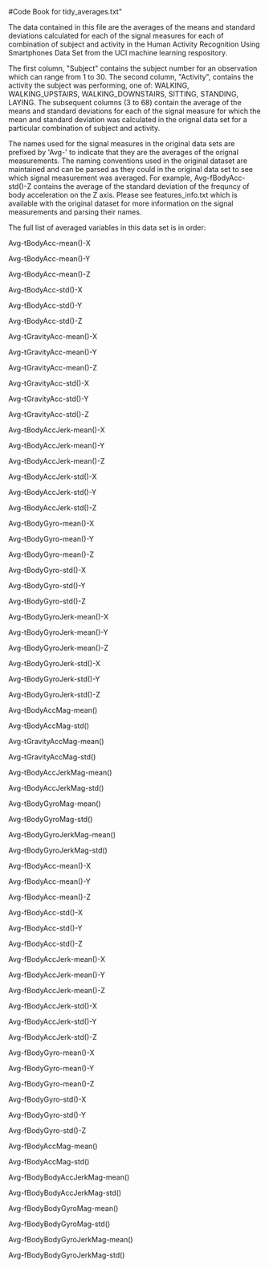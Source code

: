 #Code Book for tidy_averages.txt"

The data contained in this file are the averages of the means and standard deviations calculated for each of the signal measures for each of combination of subject and activity in the Human Activity Recognition Using Smartphones Data Set from the UCI machine learning respository. 

The first column, "Subject" contains the subject number for an observation which can range from 1 to 30. The second column, "Activity", contains the activity the subject was performing, one of: WALKING, WALKING_UPSTAIRS, WALKING_DOWNSTAIRS, SITTING, STANDING, LAYING. The subsequent columns (3 to 68) contain the average of the means and standard deviations for each of the signal measure for which the mean and standard deviation was calculated in the orignal data set for a particular combination of subject and activity. 

The names used for the signal measures in the original data sets are prefixed by 'Avg-' to indicate that they are the averages of the orignal measurements. The naming conventions used in the original dataset are maintained and can be parsed as they could in the original data set to see which signal measurement was averaged. For example, Avg-fBodyAcc-std()-Z contains the average of the standard deviation of the frequncy of body acceleration on the Z axis. Please see features_info.txt which is available with the original dataset for more information on the signal measurements and parsing their names.

The full list of averaged variables in this data set is in order:

Avg-tBodyAcc-mean()-X

Avg-tBodyAcc-mean()-Y

Avg-tBodyAcc-mean()-Z

Avg-tBodyAcc-std()-X

Avg-tBodyAcc-std()-Y

Avg-tBodyAcc-std()-Z

Avg-tGravityAcc-mean()-X

Avg-tGravityAcc-mean()-Y

Avg-tGravityAcc-mean()-Z

Avg-tGravityAcc-std()-X

Avg-tGravityAcc-std()-Y

Avg-tGravityAcc-std()-Z

Avg-tBodyAccJerk-mean()-X

Avg-tBodyAccJerk-mean()-Y

Avg-tBodyAccJerk-mean()-Z

Avg-tBodyAccJerk-std()-X

Avg-tBodyAccJerk-std()-Y

Avg-tBodyAccJerk-std()-Z

Avg-tBodyGyro-mean()-X

Avg-tBodyGyro-mean()-Y

Avg-tBodyGyro-mean()-Z

Avg-tBodyGyro-std()-X

Avg-tBodyGyro-std()-Y

Avg-tBodyGyro-std()-Z

Avg-tBodyGyroJerk-mean()-X

Avg-tBodyGyroJerk-mean()-Y

Avg-tBodyGyroJerk-mean()-Z

Avg-tBodyGyroJerk-std()-X

Avg-tBodyGyroJerk-std()-Y

Avg-tBodyGyroJerk-std()-Z

Avg-tBodyAccMag-mean()

Avg-tBodyAccMag-std()

Avg-tGravityAccMag-mean()

Avg-tGravityAccMag-std()

Avg-tBodyAccJerkMag-mean()

Avg-tBodyAccJerkMag-std()

Avg-tBodyGyroMag-mean()

Avg-tBodyGyroMag-std()

Avg-tBodyGyroJerkMag-mean()

Avg-tBodyGyroJerkMag-std()

Avg-fBodyAcc-mean()-X

Avg-fBodyAcc-mean()-Y

Avg-fBodyAcc-mean()-Z

Avg-fBodyAcc-std()-X

Avg-fBodyAcc-std()-Y

Avg-fBodyAcc-std()-Z

Avg-fBodyAccJerk-mean()-X

Avg-fBodyAccJerk-mean()-Y

Avg-fBodyAccJerk-mean()-Z

Avg-fBodyAccJerk-std()-X

Avg-fBodyAccJerk-std()-Y

Avg-fBodyAccJerk-std()-Z

Avg-fBodyGyro-mean()-X

Avg-fBodyGyro-mean()-Y

Avg-fBodyGyro-mean()-Z

Avg-fBodyGyro-std()-X

Avg-fBodyGyro-std()-Y

Avg-fBodyGyro-std()-Z

Avg-fBodyAccMag-mean()

Avg-fBodyAccMag-std()

Avg-fBodyBodyAccJerkMag-mean()

Avg-fBodyBodyAccJerkMag-std()

Avg-fBodyBodyGyroMag-mean()

Avg-fBodyBodyGyroMag-std()

Avg-fBodyBodyGyroJerkMag-mean()

Avg-fBodyBodyGyroJerkMag-std()